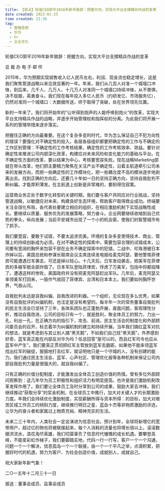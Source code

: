 ```yaml
---
title: 【观点】轮值CEO郭平2016年新年致辞：把握方向，实现大平台支撑精兵作战的变革   
date created: 2023-01-25  
time created: 21:36  
tag:   
  - 管理思想   
  - 华为   
  - hr   
  - 企业文化  
---
```

  
轮值CEO郭平2016年新年致辞：把握方向，实现大平台支撑精兵作战的变革  
  
总 裁 办 电 子 邮 件  
  

2015年，华为预期实现销售收入亿人民币左右，利润、现金流也稳定增长，这是我们聚焦管道战略以来见效显著的一年。年来，我们从几百人对准一个城墙口冲锋，到后来，几千人、几万人、十几万人对准同一个城墙口持续冲锋，从不畏惧，决不屈服，英勇奋斗。我们现在每年投入多亿人民币（约研发亿、市场服务亿），仍然对准同一个城墙口：大数据传送，终于取得了突破，处在世界领先位置。  
  
新的一年来了。我们将开始年的“让听得到炮声的人能呼唤到炮火”的改革，实现大平台支持精兵作战的战略，并逐步开始管理权和指挥权的分离。为此我们将开展一系列的管理举措来逐步落实。  
  
把握住正确的方向最重要。在这个复杂多变的时代，华为怎么保证自己不犯方向性的错误？要强化对不确定性的投入。各层各级组织都要把确定性的工作与不确定的工作区别管理：不确定性的工作考核结果，确定性的工作考核效率、效益。要针对确定性来推进公司内部深化改革，构建应对未来风险和变化能力的基础与平台。在不确定性方面的改革，要以结果为中心，考核要宽容失败。现在战略Marketing部就在带头改革，他们把主要精力聚焦在关注产业不确定性，沿着主航道牵引公司未来的发展方向，而把一些确定性的工作模块化，把一些耦合度不高的模块逐步地剥离出去。找到正确的方向后，还要几十年如一日的坚持正确方向，坚持自我批判不断纠偏，才能厚积薄发。在主航道上创新是非常难的，要耐得住寂寞。  
  
运营商业务正处于数字化转型的关键时期，我们要与客户共同应对行业挑战，坚持管道战略，以敏捷应对未来，构建良好生态环境，帮助客户取得商业成功。终端要关注全球化布局，各代表处要建立相应的组织，在相应激励机制下实现战略性成长。要继续以质量、服务优先的发展策略，努力奋斗。企业网要继续收缩到自己优势的拳头，纵向发展；当前平安城市出现了一个小的机会窗，使我们的智慧城市有了抓手。  
  
我们要宽容，要敢于试错，不要太追求完美。环境的复杂多变使得技术、商业、管理上的持续创新成为必须。在对不确定性的探索中，需要包容合理的试错成本，公司要有宽阔的胸怀来包容干部在业务不确定探索中的犯错。二战中，珍珠港被日本炸掉以后，美国总统和参谋长联席会议主席连续发电报给麦克阿瑟，要他警惕菲律宾可能遭遇日军袭击，可还是掉以轻心。十几天后，日军发动袭击，把美军在菲律宾的多艘军舰全部炸毁了。日本军队登陆菲律宾，俘虏了万美军，包括中将都投降了。遭遇这样的惨败，美国政府并没有把麦克阿瑟赶出军队。几年后，麦克阿瑟又率领美军打回来，一鼓作气收回了菲律宾、台湾和日本本土。我们要如何胸怀世界，气吞山河。  
  
自我批判永远是自我纠偏、自我改进的利器。一个组织，无论现在多么优秀，如果没有自我批评的纠偏机制，也注定是没有希望的。每半年一次的常务董事自我批判的民主生活会已坚持了三年，各体系团队也正蓬勃开展，直面问题，客观理性分析，推动自我改进。公司的目标只有一个，就是胜利，聚全体员工的努力，力出一孔，利出一孔，在正确方向的指引下，攻击、前进。民主生活会的制度化和外部顾问委员会的召开，标志着华为纠偏机制的建立和持续开展。当年我们搞红蓝军对抗的想法，就是考虑到与其让别人搞“黑天鹅”，不如我们自己找“黑天鹅”。外界感到好奇，蓝军真正能在内部反对华为吗？任总回答“是可以的，而且红军司令也应从蓝军中产生”。我们要真正贯彻把红军主管放到蓝军去磨砺，如果他不能率领蓝军找出红军的破绽，狠狠地打击红军，就证明他只是一个守城的人，没有创建的能力。我们通过民主生活会、蓝军、心声社区、管理优化报等各种机制来保证公司内部自我批判力量是很强大的，就自我纠偏了。  
  
只有正确的价值分配制度，才能激发出全体员工创造价值的热情。曾有多位外部顾问观察到：这几年华为员工积极性和组织活力有明显提高。也许是我们激励机制改革发挥作用了。我们要让全体员工及时分享到公司的成果，鼓励大家去冲锋。我们继续推动“获取分享”的奖金机制，在全球员工中推行，加大对关键人才的长期激励力度。年我们会持续优化激励制度，实现薪酬所得与资本所得：的目标，加大对艰苦区域工作员工的倾斜力度，继续推行明日之星、蓝血十杰等非物质激励的评选，让华为的奋斗者和家属过上物质充裕、精神充实的生活。  
  
未来二三十年内，人类社会一定会演进为信息社会。预计到年，全球将新增亿的宽带用户，超过亿的物也将被联接起来，每个人消耗的流量也将增长倍以上。滚滚数据洪流水，浪花淘尽英雄，我们切莫辜负了信息时代慷慨的成长机遇。要攀登高峰，不能拿彩虹作梯子，我们要脚踏实地，代码一行一行写，客户一个一个沟通，问题一个一个解决，信息孤岛一个一个联接，由一个一个平凡之举，点滴积累，把握好时代的机遇，努力为客户、为社会创造价值，成就别人，成就自己。  
  
祝大家新年新气象！  
  
二○一五年十二月三十一日  
  
报送：董事会成员、监事会成员  
